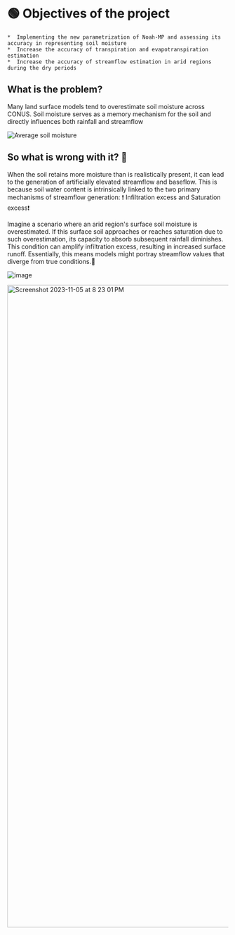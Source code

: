 #  🟢 Objectives of the project

    *  Implementing the new parametrization of Noah-MP and assessing its accuracy in representing soil moisture
    *  Increase the accuracy of transpiration and evapotranspiration estimation
    *  Increase the accuracy of streamflow estimation in arid regions during the dry periods    

## What is the problem?
Many land surface models tend to overestimate soil moisture across CONUS. Soil moisture serves as a memory mechanism for the soil and directly influences both rainfall and streamflow


![Average soil moisture](https://github.com/mfarmani95/FOSS_Weekly/assets/83543441/33f93ea3-dadc-4830-8553-eb34a6656c0f)


## So what is wrong with it? 🤔


When the soil retains more moisture than is realistically present, it can lead to the generation of artificially elevated streamflow and baseflow. This is because soil water content is intrinsically linked to the two primary mechanisms of streamflow generation: ❗ Infiltration excess and Saturation excess❗

Imagine a scenario where an arid region's surface soil moisture is overestimated. If this surface soil approaches or reaches saturation due to such overestimation, its capacity to absorb subsequent rainfall diminishes. This condition can amplify infiltration excess, resulting in increased surface runoff. Essentially, this means models might portray streamflow values that diverge from true conditions.🔴


![image](https://github.com/mfarmani95/FOSS_Weekly/assets/83543441/888c7d8f-073b-459c-8f72-152df8ffa309)


<img width="1460" alt="Screenshot 2023-11-05 at 8 23 01 PM" src="https://github.com/mfarmani95/FOSS_Weekly/assets/83543441/d68799e9-5624-417e-8d30-12f7c62c5f44">



